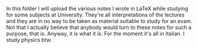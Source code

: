 In this folder I will upload the various notes I wrote in LaTeX while studying for some subjects at University. They're all interpretations of the lectures and they are in no way to be taken as material suitable to study for an exam. Not that I actually believe that anybody would turn to these notes for such a purpose, that is.
Anyway, it is what it is. For the moment it's all in Italian.
I study physics btw.

